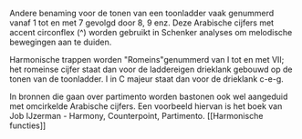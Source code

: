 Andere benaming voor de tonen van een toonladder vaak genummerd vanaf 1 tot en met 7 gevolgd door 8, 9 enz. Deze Arabische cijfers met accent circonflex (^) worden gebruikt in Schenker analyses om melodische bewegingen aan te duiden.

Harmonische trappen worden "Romeins"genummerd van I tot en met VII; het romeinse cijfer staat dan voor de laddereigen drieklank gebouwd op de tonen van de toonladder. I in C majeur staat dan voor de drieklank c-e-g.

In bronnen die gaan over partimento worden bastonen ook wel aangeduid met omcirkelde Arabische cijfers. Een voorbeeld hiervan is het boek van Job IJzerman - Harmony, Counterpoint, Partimento.
[[Harmonische functies]]